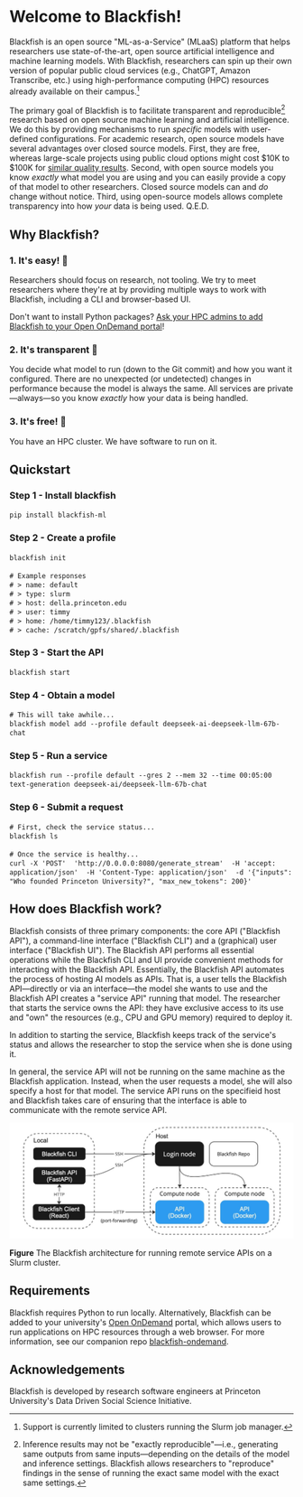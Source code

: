 # Welcome to Blackfish!
Blackfish is an open source "ML-as-a-Service" (MLaaS) platform that helps researchers
use state-of-the-art, open source artificial intelligence and machine learning models.
With Blackfish, researchers can spin up their own version of popular public cloud services (e.g., ChatGPT, Amazon Transcribe, etc.) using high-performance computing (HPC) resources already available on their campus.[^1]

The primary goal of Blackfish is to facilitate transparent and reproducible[^2] research based on open source machine learning and artificial intelligence. We do this by providing mechanisms to run *specific* models with user-defined configurations. For academic research, open source models have several advantages over closed source models. First, they are free, whereas large-scale projects using public cloud options might cost $10K to $100K for [similar quality results](). Second, with open source models you know *exactly* what model you are using and you can easily provide a copy of that model to other researchers. Closed source models can and *do* change without notice. Third, using open-source models allows complete transparency into how *your* data is being used. Q.E.D.

## Why Blackfish?

### 1. It's easy! 🌈
Researchers should focus on research, not tooling. We try to meet researchers where they're at by providing multiple ways to work with Blackfish, including a CLI and browser-based UI.

Don't want to install Python packages? [Ask your HPC admins to add Blackfish to your Open OnDemand portal](https://github.com/princeton-ddss/blackfish-ondemand)!

### 2. It's transparent 🧐
You decide what model to run (down to the Git commit) and how you want it configured. There are no unexpected (or undetected) changes in performance because the model is always the same. All services are private—always—so you know *exactly* how your data is being handled.

### 3. It's free! 💸
You have an HPC cluster. We have software to run on it.

## Quickstart

### Step 1 - Install blackfish
```shell
pip install blackfish-ml
```

### Step 2 - Create a profile
```shell
blackfish init

# Example responses
# > name: default
# > type: slurm
# > host: della.princeton.edu
# > user: timmy
# > home: /home/timmy123/.blackfish
# > cache: /scratch/gpfs/shared/.blackfish
```

### Step 3 - Start the API
```shell
blackfish start
```

### Step 4 - Obtain a model
```shell
# This will take awhile...
blackfish model add --profile default deepseek-ai-deepseek-llm-67b-chat
```

### Step 5 - Run a service
```shell
blackfish run --profile default --gres 2 --mem 32 --time 00:05:00 text-generation deepseek-ai/deepseek-llm-67b-chat
```

### Step 6 - Submit a request
```shell
# First, check the service status...
blackfish ls

# Once the service is healthy...
curl -X 'POST'  'http://0.0.0.0:8080/generate_stream'  -H 'accept: application/json'  -H 'Content-Type: application/json'  -d '{"inputs": "Who founded Princeton University?", "max_new_tokens": 200}'
```

## How does Blackfish work?
Blackfish consists of three primary components: the core API ("Blackfish API"), a command-line
interface ("Blackfish CLI") and a (graphical) user interface ("Blackfish UI"). The Blackfish
API performs all essential operations while the Blackfish CLI and UI provide convenient methods
for interacting with the Blackfish API. Essentially, the Blackfish API automates the process of
hosting AI models as APIs. That is, a user tells the Blackfish API—directly or via an interface—the
model she wants to use and the Blackfish API creates a "service API" running that model. The researcher
that starts the service owns the API: they have exclusive access to its use and "own" the resources
(e.g., CPU and GPU memory) required to deploy it.

In addition to starting the service, Blackfish keeps track of the service's status and allows the
researcher to stop the service when she is done using it.

In general, the service API will not be running on the same machine as the Blackfish application.
Instead, when the user requests a model, she will also specify a host for that model. The service API
runs on the specifieid host and Blackfish takes care of ensuring that the interface is able to communicate
with the remote service API.

![image](assets/img/architecture-slurm.jpg)

**Figure** The Blackfish architecture for running remote service APIs on a Slurm cluster.

## Requirements
Blackfish requires Python to run locally. Alternatively, Blackfish can be added to your university's [Open OnDemand](https://openondemand.org/) portal, which allows users to run applications on HPC resources through a web browser. For more information, see our companion repo [blackfish-ondemand](https://github.com/princeton-ddss/blackfish-ondemand).

## Acknowledgements
Blackfish is developed by research software engineers at Princeton University's
Data Driven Social Science Initiative.

[^1]: Support is currently limited to clusters running the Slurm job manager.
[^2]: Inference results may not be "exactly reproducible"—i.e., generating same outputs from same inputs—depending on the details of the model and inference settings. Blackfish allows researchers to "reproduce" findings in the sense of running the exact same model with the exact same settings.
